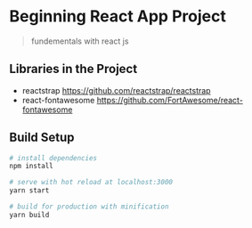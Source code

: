 # Beginning React App Project

> fundementals with react js

## Libraries in the Project
- reactstrap https://github.com/reactstrap/reactstrap
- react-fontawesome https://github.com/FortAwesome/react-fontawesome
## Build Setup

``` bash
# install dependencies
npm install

# serve with hot reload at localhost:3000
yarn start

# build for production with minification
yarn build
```
